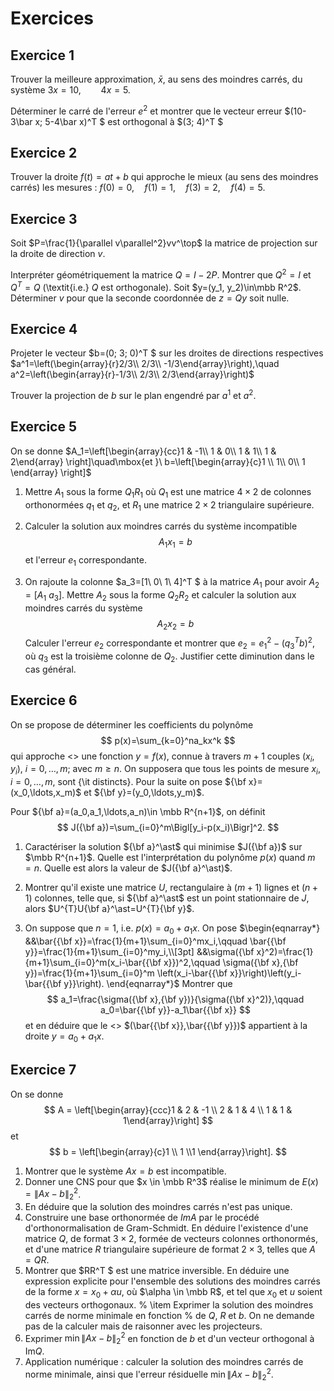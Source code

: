 # Exercices

## Exercice 1
Trouver la meilleure approximation, $\bar x$, au sens des moindres carrés, du
système
$3x=10,\qquad 4x= 5.$

Déterminer le carré de l'erreur $e^2$ et montrer que le vecteur erreur
$(10-3\bar x\;  5-4\bar x)^T $ est orthogonal à $(3\; 4)^T $



## Exercice 2
Trouver la droite $f(t)=at+b$ qui approche le mieux (au sens des moindres
carrés) les mesures : $f(0)=0,\quad f(1)=1,\quad f(3)=2,\quad f(4)=5$.



## Exercice 3
Soit $P=\frac{1}{\parallel v\parallel^2}vv^\top$ la matrice de 
projection sur la droite de direction $v$.

Interpréter géométriquement la matrice $Q=I-2P$. Montrer que $Q^2=I$ et
$Q^T =Q$ (\textit{i.e.} $Q$ est orthogonale). Soit $y=(y_1, y_2)\in\mbb R^2$.
Déterminer $v$ pour que la seconde coordonnée de $z=Qy$ soit nulle.


## Exercice 4
Projeter le vecteur $b=(0\; 3\; 0)^T $ sur les droites de directions 
respectives 
$a^1=\left(\begin{array}{r}2/3\\ 2/3\\ -1/3\end{array}\right),\quad
a^2=\left(\begin{array}{r}-1/3\\ 2/3\\ 2/3\end{array}\right)$

Trouver la projection de $b$ sur le plan engendré par $a^1$ et $a^2$.


## Exercice 5
 On se donne
$A_1=\left[\begin{array}{cc}1 & -1\\ 1 & 0\\ 1 & 1\\ 1 & 2\end{array}
  \right]\quad\mbox{et }\ 
b=\left[\begin{array}{c}1 \\ 1\\ 0\\ 1 \end{array}
  \right]$

1. Mettre $A_1$ sous la forme $Q_1R_1$ où $Q_1$ est une matrice $4\times 2$ de colonnes
orthonormées $q_1$ et $q_2$, et $R_1$ une matrice $2\times 2$ triangulaire supérieure.

2.  Calculer la solution aux moindres carrés du système incompatible
$$
A_1x_1=b
$$
et l'erreur $e_1$ correspondante.

3. On rajoute la colonne $a_3=[1\ 0\ 1\ 4]^T $ à la matrice $A_1$ pour avoir
$A_2=[A_1\ a_3]$. Mettre $A_2$ sous la forme $Q_2R_2$ et calculer la solution aux moindres
carrés du système
$$
A_2x_2=b
$$ 
Calculer l'erreur $e_2$ correspondante et montrer que $e_2=e_1^2-(q_3^T b)^2$,
où $q_3$ est la troisième colonne de $Q_2$. Justifier cette diminution dans le cas général.

## Exercice 6
 On se propose de déterminer les coefficients du polynôme
$$
p(x)=\sum_{k=0}^na_kx^k
$$
qui approche <<au mieux>> une fonction $y=f(x)$, connue à travers $m+1$ 
couples $(x_i,y_i)$, $i=0,\ldots,m$; avec $m\ge n$. On supposera que tous les
points de mesure $x_i$, $i=0,\ldots,m$, sont {\it distincts}. 
Pour la suite on pose
${\bf x}=(x_0,\ldots,x_m)$ et ${\bf y}=(y_0,\ldots,y_m)$.

Pour ${\bf a}=(a_0,a_1,\ldots,a_n)\in \mbb R^{n+1}$, on définit
$$
J({\bf a})=\sum_{i=0}^m\Bigl[y_i-p(x_i)\Bigr]^2.
$$

1. Caractériser la solution ${\bf a}^\ast$ qui minimise $J({\bf a})$
sur $\mbb R^{n+1}$. Quelle est l'interprétation du polynôme $p(x)$
quand $m=n$. Quelle est alors la valeur de $J({\bf a}^\ast)$.

2. Montrer qu'il existe une matrice $U$, rectangulaire à $(m+1)$ lignes
et $(n+1)$ colonnes, telle que, si ${\bf a}^\ast$ est un point stationnaire de
$J$, alors $U^{T}U{\bf a}^\ast=U^{T}{\bf y}$.
3. On suppose que $n=1$, i.e. $p(x)=a_0+a_1x$. On pose
$\begin{eqnarray*}
&&\bar{{\bf x}}=\frac{1}{m+1}\sum_{i=0}^mx_i,\qquad
           \bar{{\bf y}}=\frac{1}{m+1}\sum_{i=0}^my_i,\\[3pt]
&&\sigma({\bf x}^2)=\frac{1}{m+1}\sum_{i=0}^m(x_i-\bar{{\bf x}})^2,\qquad
  \sigma({\bf x},{\bf y})=\frac{1}{m+1}\sum_{i=0}^m
         \left(x_i-\bar{{\bf x}}\right)\left(y_i-\bar{{\bf y}}\right).
\end{eqnarray*}$
Montrer que
$$
a_1=\frac{\sigma({\bf x},{\bf y})}{\sigma({\bf x}^2)},\qquad
a_0=\bar{{\bf y}}-a_1\bar{{\bf x}} 
$$
et en déduire que le <<point moyen>> $(\bar{{\bf x}},\bar{{\bf y}})$ 
appartient à la droite $y=a_0+a_1x$.

## Exercice 7
 On se donne 
$$
A = \left[\begin{array}{ccc}1 & 2 & -1 \\ 2 & 1 &  4 \\ 1 & 1 &  1\end{array}\right]
$$ 
et 
$$
b = \left[\begin{array}{c}1 \\ 1 \\1 \end{array}\right].
$$


1. Montrer que le système $Ax = b$ est incompatible.
2. Donner une CNS pour que $x \in \mbb R^3$
réalise le minimum de $E(x) = \| Ax - b \|_2^2$.
3. En déduire que la solution des moindres carrés n'est pas unique.  
4. Construire une base orthonormée de $ImA$ par le procédé
d'orthonormalisation de Gram-Schmidt. En déduire l'existence
d'une matrice $Q$, de format $3\times 2$, formée de vecteurs colonnes
orthonormés, et d'une matrice $R$ triangulaire supérieure de format
$2\times 3$, telles que $A = QR$.
5. Montrer que $RR^T $ est une matrice inversible. En déduire
une expression explicite pour l'ensemble des solutions des moindres
carrés de la forme $x = x_0 + \alpha u$, où $\alpha \in \mbb R$, et
tel que $x_0$ et $u$ soient des vecteurs orthogonaux.
% \item Exprimer la solution des moindres carrés de norme minimale en fonction
% de $Q$, $R$ et $b$. On ne demande pas de la calculer mais de raisonner avec les projecteurs.
6. Exprimer $\min\| Ax - b \|_2^2$ en fonction de $b$ et d'un 
vecteur orthogonal à $\mathrm{Im}Q$.  
7. Application numérique : calculer la solution des moindres carrés de norme minimale, ainsi que l'erreur résiduelle $\min\| Ax - b \|_2^2$. 

 